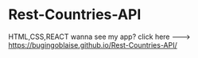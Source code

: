 # Rest-Countries-API
HTML,CSS,REACT
wanna see my app? click here ---> https://bugingoblaise.github.io/Rest-Countries-API/
